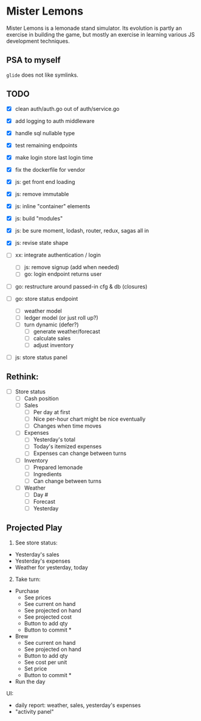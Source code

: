 # Mister Lemons

Mister Lemons is a lemonade stand simulator. Its evolution is partly an
exercise in building the game, but mostly an exercise in learning various JS
development techniques.

## PSA to myself
`glide` does not like symlinks.


## TODO

- [x] clean auth/auth.go out of auth/service.go
- [x] add logging to auth middleware
- [x] handle sql nullable type
- [x] test remaining endpoints
- [x] make login store last login time
- [x] fix the dockerfile for vendor
- [x] js: get front end loading
- [x] js: remove immutable
- [x] js: inline "container" elements
- [x] js: build "modules"
- [x] js: be sure moment, lodash, router, redux, sagas all in
- [x] js: revise state shape
- [ ] xx: integrate authentication / login
  - [ ] js: remove signup (add when needed)
  - [ ] go: login endpoint returns user
- [ ] go: restructure around passed-in cfg & db (closures)
- [ ] go: store status endpoint
  - [ ] weather model
  - [ ] ledger model (or just roll up?)
  - [ ] turn dynamic (defer?)
    - [ ] generate weather/forecast
    - [ ] calculate sales
    - [ ] adjust inventory
- [ ] js: store status panel


## Rethink:
- [ ] Store status
  - [ ] Cash position
  - [ ] Sales
    - [ ] Per day at first
    - [ ] Nice per-hour chart might be nice eventually
    - [ ] Changes when time moves
  - [ ] Expenses
    - [ ] Yesterday's total
    - [ ] Today's itemized expenses
    - [ ] Expenses can change between turns
  - [ ] Inventory
    - [ ] Prepared lemonade
    - [ ] Ingredients
    - [ ] Can change between turns
  - [ ] Weather
    - [ ] Day #
    - [ ] Forecast
    - [ ] Yesterday

## Projected Play
1. See store status:
  - Yesterday's sales
  - Yesterday's expenses
  - Weather for yesterday, today
2. Take turn:
  - Purchase
    - See prices
    - See current on hand
    - See projected on hand
    - See projected cost
    - Button to add qty
    - Button to commit *
  - Brew
    - See current on hand
    - See projected on hand
    - Button to add qty
    - See cost per unit
    - Set price
    - Button to commit *
  - Run the day

UI:
- daily report: weather, sales, yesterday's expenses
- "activity panel"

